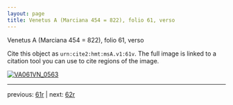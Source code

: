 ```yaml
---
layout: page
title: Venetus A (Marciana 454 = 822), folio 61, verso
---
```


Venetus A (Marciana 454 = 822), folio 61, verso

Cite this object as `urn:cite2:hmt:msA.v1:61v`.  The full image is linked to a citation tool you can use to cite regions of the image.

[![VA061VN_0563](http://www.homermultitext.org/iipsrv?IIIF=/project/homer/pyramidal/deepzoom/hmt/vaimg/2017a/VA061VN_0563.tif/full/800,/0/default.jpg)](http://www.homermultitext.org/ict2/?urn=urn:cite2:hmt:vaimg.2017a:VA061VN_0563) 

---

previous:  [61r](../61r/) | next: [62r](../62r/)